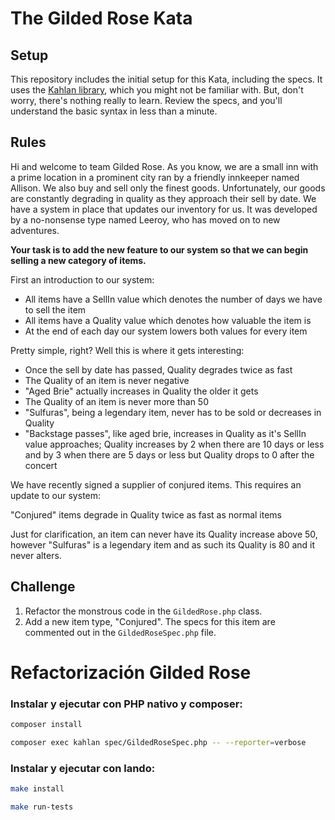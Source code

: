 # The Gilded Rose Kata

## Setup

This repository includes the initial setup for this Kata, including the specs.
It uses the [Kahlan library](https://github.com/kahlan/kahlan), which you might not be familiar with. But,
don't worry, there's nothing really to learn. Review the specs, and you'll understand the basic syntax in less than a minute.

## Rules

Hi and welcome to team Gilded Rose. As you know, we are a small inn with a prime location in a prominent city ran by a friendly innkeeper named Allison. We also buy and sell only the finest goods. Unfortunately, our goods are constantly degrading in quality as they approach their sell by date. We have a system in place that updates our inventory for us. It was developed by a no-nonsense type named Leeroy, who has moved on to new adventures.

**Your task is to add the new feature to our system so that we can begin selling a new category of items.**

First an introduction to our system:

- All items have a SellIn value which denotes the number of days we have to sell the item
- All items have a Quality value which denotes how valuable the item is
- At the end of each day our system lowers both values for every item

Pretty simple, right? Well this is where it gets interesting:

- Once the sell by date has passed, Quality degrades twice as fast
- The Quality of an item is never negative
- "Aged Brie" actually increases in Quality the older it gets
- The Quality of an item is never more than 50
- "Sulfuras", being a legendary item, never has to be sold or decreases in Quality
- "Backstage passes", like aged brie, increases in Quality as it's SellIn value approaches; Quality increases by 2 when there are 10 days or less and by 3 when there are 5 days or less but Quality drops to 0 after the concert

We have recently signed a supplier of conjured items. This requires an update to our system:

"Conjured" items degrade in Quality twice as fast as normal items

Just for clarification, an item can never have its Quality increase above 50, however "Sulfuras" 
is a legendary item and as such its Quality is 80 and it never alters.

## Challenge

1. Refactor the monstrous code in the `GildedRose.php` class.
2. Add a new item type, "Conjured". The specs for this item are commented out in the `GildedRoseSpec.php` file.

<!-- OTHERS -->
# Refactorización Gilded Rose
### Instalar y ejecutar con PHP nativo y composer:
```bash
composer install
```
```bash
composer exec kahlan spec/GildedRoseSpec.php -- --reporter=verbose
```
### Instalar y ejecutar con lando:

```bash
make install
```
```bash
make run-tests
```